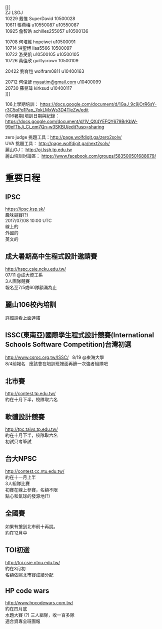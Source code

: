 [[[  
		ZJ	LSOJ  
10229	戴惟	SuperDavid	10500028  
10611	張燕梅	u10550087	u10550087  
10925	詹智皓	achilles255057	u10500136  
		
10708	何培維	hopeiwei	u10500091  
10714	洪聖博	llaa5566	10500097  
10722	游旻凱	u10500105	u10500105  
10726	萬佳欣	guiltycrown	10500109  
		
20422	劉育愷	wolfram0811	u10400163  
		
20712	何俊諺	myaatim@gmail.com	u10400099  
20730	蘇昱瑋	kirksud	u10400117  
]]]

106上學期培訓： https://docs.google.com/document/d/1GaJ_9c9jOrR6sY-r3C5pPq1Pap_7pkLMxWs3D4TleZw/edit  
(106暑期)培訓日期與紀錄： https://docs.google.com/document/d/1V_QX4YEFQY679BrKbW-99efTbJi_Ci_qm7Qn-w3SKBU/edit?usp=sharing

zero judge 挑題工具：http://page.wolfdigit.ga/zero2solv/  
UVA 挑題工具： http://page.wolfdigit.ga/next2solv/  
麗山OJ： http://oj.lssh.tp.edu.tw  
麗山培訓討論區： https://www.facebook.com/groups/583500501688679/

# 重要日程

## IPSC
https://ipsc.ksp.sk/  
趣味競賽(?)  
2017/07/08 10:00 UTC  
線上的  
外國的  
英文的

## 成大暑期高中生程式設計邀請賽
http://hspc.csie.ncku.edu.tw/  
07/11 @成大資工系  
3人團隊競賽  
報名至7/5或60隊額滿為止

## 麗山106校內培訓
詳細請看上面連結

## ISSC(東南亞)國際學生程式設計競賽(International Schools Software Competition)台灣初選
http://www.csroc.org.tw/ISSC/  
8/19 @東海大學  
8/4前報名  
應該會在培訓班裡面再篩一次強者組隊吧

## 北市賽
http://contest.tp.edu.tw/  
約在十月下半，校隊取六名

## 軟體設計競賽
http://tpc.taivs.tp.edu.tw/  
約在十月下半，校隊取六名  
初試只考筆試

## 台大NPSC
http://contest.cc.ntu.edu.tw/  
約在十一月上半  
3人組隊比賽  
初賽在線上參賽，名額不限  
點心和氣球的發源地(?)

## 全國賽
如果有搶到北市前十再說。  
約在12月中

## TOI初選
http://toi.csie.ntnu.edu.tw/  
約在3月初  
名額依照北市賽成績分配

## HP code wars
http://www.hpcodewars.com.tw/  
約在四月底  
水題大賽 (?)
三人組隊，收一百多隊  
適合資專全班團報
